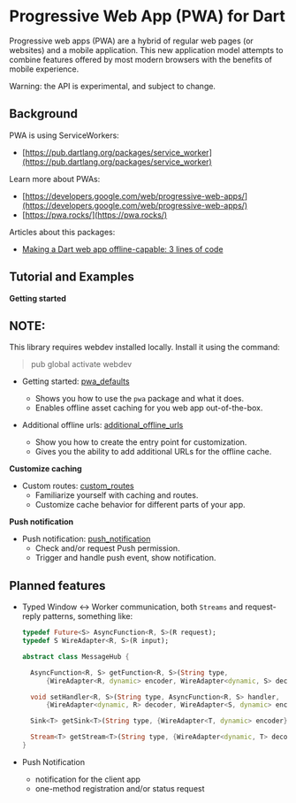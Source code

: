 # Progressive Web App (PWA) for Dart

Progressive web apps (PWA) are a hybrid of regular web pages
(or websites) and a mobile application. This new application
model attempts to combine features offered by most modern
browsers with the benefits of mobile experience.

Warning: the API is experimental, and subject to change.

## Background

PWA is using ServiceWorkers:

- [https://pub.dartlang.org/packages/service_worker](https://pub.dartlang.org/packages/service_worker)

Learn more about PWAs:

- [https://developers.google.com/web/progressive-web-apps/](https://developers.google.com/web/progressive-web-apps/)
- [https://pwa.rocks/](https://pwa.rocks/)

Articles about this packages:
- [Making a Dart web app offline-capable: 3 lines of code](https://medium.com/dartlang/making-a-dart-web-app-offline-capable-3-lines-of-code-e980010a7815)

## Tutorial and Examples

**Getting started**

## NOTE: 
This library requires webdev installed locally. Install it using the command:
> pub global activate webdev

- Getting started: [pwa_defaults](https://github.com/isoos/pwa/tree/master/examples/pwa_defaults)
  - Shows you how to use the `pwa` package and what it does.
  - Enables offline asset caching for you web app out-of-the-box. 

- Additional offline urls: [additional_offline_urls](https://github.com/isoos/pwa/tree/master/examples/additional_offline_urls)
  - Show you how to create the entry point for customization.
  - Gives you the ability to add additional URLs for the offline cache.

**Customize caching**

- Custom routes: [custom_routes](https://github.com/isoos/pwa/tree/master/examples/custom_routes)
  - Familiarize yourself with caching and routes.
  - Customize cache behavior for different parts of your app.

**Push notification**

- Push notification: [push_notification](https://github.com/isoos/pwa/tree/master/examples/push_notification)
  - Check and/or request Push permission.
  - Trigger and handle push event, show notification.

## Planned features

- Typed Window <-> Worker communication, both `Streams`
  and request-reply patterns, something like:
  
  ````dart
  typedef Future<S> AsyncFunction<R, S>(R request);
  typedef S WireAdapter<R, S>(R input);
  
  abstract class MessageHub {
  
    AsyncFunction<R, S> getFunction<R, S>(String type,
        {WireAdapter<R, dynamic> encoder, WireAdapter<dynamic, S> decoder});
  
    void setHandler<R, S>(String type, AsyncFunction<R, S> handler,
        {WireAdapter<dynamic, R> decoder, WireAdapter<S, dynamic> encoder});
  
    Sink<T> getSink<T>(String type, {WireAdapter<T, dynamic> encoder});
  
    Stream<T> getStream<T>(String type, {WireAdapter<dynamic, T> decoder});
  }
  ````

- Push Notification
  
  - notification for the client app
  - one-method registration and/or status request
